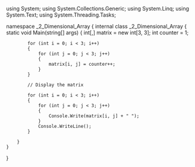 using System;
using System.Collections.Generic;
using System.Linq;
using System.Text;
using System.Threading.Tasks;

namespace _2_Dimensional_Array
{
    internal class _2_Dimensional_Array
    {
        static void Main(string[] args)
        {
            int[,] matrix = new int[3, 3];
            int counter = 1;

            for (int i = 0; i < 3; i++)
            {
                for (int j = 0; j < 3; j++)
                {
                    matrix[i, j] = counter++;
                }
            }

            // Display the matrix

            for (int i = 0; i < 3; i++)
            {
                for (int j = 0; j < 3; j++)
                {
                    Console.Write(matrix[i, j] + " ");
                }
                Console.WriteLine();
            }

        }
    }
}
